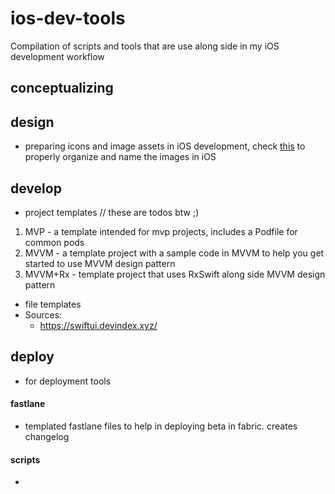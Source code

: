 # ios-dev-tools
Compilation of scripts and tools that are use along side in my iOS development workflow

## conceptualizing

## design
 - preparing icons and image assets in iOS development, check [this](https://github.com/dkhamsing/ios-asset-names) to properly organize and name the images in iOS

## develop
 - project templates
 // these are todos btw ;)
 1. MVP - a template intended for mvp projects, includes a Podfile for common pods
 2. MVVM - a template project with a sample code in MVVM to help you get started to use MVVM design pattern
 3. MVVM+Rx - template project that uses RxSwift along side MVVM design pattern
 - file templates
 - Sources:
   - https://swiftui.devindex.xyz/

## deploy
 - for deployment tools

 #### fastlane
  - templated fastlane files to help in deploying beta in fabric. creates changelog

 #### scripts
  - 
